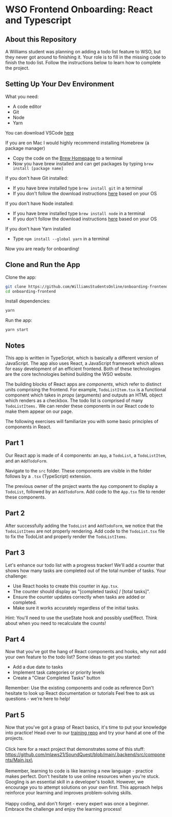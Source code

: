# WSO Frontend Onboarding: React and Typescript

## About this Repository

A Williams student was planning on adding a todo list feature to WSO, but they never got around to finishing it. Your role is to fill in the missing code to finish the todo list. Follow the instructions below to learn how to complete the project.

## Setting Up Your Dev Environment
What you need:
- A code editor
- Git
- Node
- Yarn

You can download VSCode [here](https://code.visualstudio.com/)

If you are on Mac I would highly recommend installing Homebrew (a package manager)
- Copy the code on the [Brew Homepage](https://brew.sh/) to a terminal
- Now you have brew installed and can get packages by typing `brew install [package name]`

If you don't have Git installed:
- If you have brew installed type `brew install git` in a terminal
- If you don't follow the download instructions [here](https://git-scm.com/downloads) based on your OS

If you don't have Node installed:
- If you have brew installed type `brew install node` in a terminal
- If you don't follow the download instructions [here](https://nodejs.org/en/) based on your OS

If you don't have Yarn installed
- Type `npm install --global yarn`  in a terminal

Now you are ready for onboarding!


## Clone and Run the App

Clone the app:

```bash
git clone https://github.com/WilliamsStudentsOnline/onboarding-frontend.git
cd onboarding-frontend
```

Install dependencies:

```bash
yarn
```

Run the app:

```
yarn start
```

## Notes

This app is written in TypeScript, which is basically a different version of JavaScript. The app also uses React, a JavaScript framework which allows for easy development of an efficient frontend. Both of these technologies are the core technologies behind building the WSO website.

The building blocks of React apps are *components*, which refer to distinct units comprising the frontend. For example, `TodoListItem.tsx` is a functional component which takes in *props* (arguments) and outputs an HTML object which renders as a checkbox. The todo list is comprised of many `TodoListItems.` We can render these components in our React code to make them appear on our page.

The following exercises will familiarize you with some basic principles of components in React.

## Part 1

Our React app is made of 4 components: an `App`, a `TodoList`, a `TodoListItem`, and an `AddTodoForm`.

Navigate to the `src` folder. These components are visible in the folder follows by a `.tsx` (TypeScript) extension.

The previous owner of the project wants the `App` component to display a `TodoList`, followed by an `AddTodoForm`. Add code to the `App.tsx` file to render these components.

## Part 2

After successfully adding the `TodoList` and `AddTodoForm`, we notice that the `TodoListItems` are not properly rendering. Add code to the `TodoList.tsx` file to fix the TodoList and properly render the `TodoListItems`.

## Part 3

Let's enhance our todo list with a progress tracker! We'll add a counter that shows how many tasks are completed out of the total number of tasks.
Your challenge:

- Use React hooks to create this counter in `App.tsx`.
- The counter should display as "[completed tasks] / [total tasks]".
- Ensure the counter updates correctly when tasks are added or completed.
- Make sure it works accurately regardless of the initial tasks.

Hint: You'll need to use the useState hook and possibly useEffect. Think about when you need to recalculate the counts!

## Part 4
Now that you've got the hang of React components and hooks, why not add your own feature to the todo list?
Some ideas to get you started:

- Add a due date to tasks
- Implement task categories or priority levels
- Create a "Clear Completed Tasks" button

Remember:
Use the existing components and code as reference
Don't hesitate to look up React documentation or tutorials
Feel free to ask us questions - we're here to help!

## Part 5
Now that you've got a grasp of React basics, it's time to put your knowledge into practice! Head over to our [training repo](https://github.com/WilliamsStudentsOnline/wso-frontend-training.git) and try your hand at one of the projects.\
\
Click here for a react project that demonstrates some of this stuff:
https://github.com/mlaws21/SoundQuest/blob/main/.backend/src/components/Main.jsx\
\
\
Remember, learning to code is like learning a new language - practice makes perfect. Don't hesitate to use online resources when you're stuck. Googling is an essential skill in a developer's toolkit. However, we encourage you to attempt solutions on your own first. This approach helps reinforce your learning and improves problem-solving skills.\
\
Happy coding, and don't forget - every expert was once a beginner. Embrace the challenge and enjoy the learning process!
